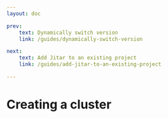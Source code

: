 ```yaml
---
layout: doc

prev:
    text: Dynamically switch version
    link: /guides/dynamically-switch-version

next:
    text: Add Jitar to an existing project
    link: /guides/add-jitar-to-an-existing-project

---
```


# Creating a cluster
